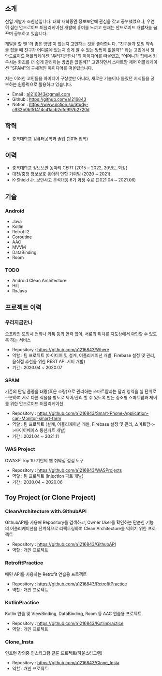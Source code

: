 ## 소개
신입 개발자 조한샘입니다. 대학 재학중엔 정보보안에 관심을 갖고 공부했었으나, 우연히 접한 안드로이드 어플리케이션 개발에 흥미를 느끼고 현재는 안드로이드 개발자를 꿈꾸며 공부하고 있습니다.

개발을 할 땐 '더 좋은 방법'이 없는지 고민하는 것을 좋아합니다. "친구들과 모임 약속을 잡을 때 친구가 어디쯤에 있는지 쉽게 알 수 있는 방법이 없을까?" 라는 고민에서 첫 안드로이드 어플리케이션 "우리지금만나"의 아이디어를 떠올렸고,
"어머니가 집에서 키우시는 화초를 더 쉽게 관리하는 방법은 없을까?" 고민하면서 스마트팜 제어 어플리케이션 "SPAM"의 구체적인 아이디어를 떠올렸습니다.

저는 이러한 고민들을 아이디어 구상뿐만 아니라, 새로운 기술이나 몰랐던 지식들을 공부하는 원동력으로 활용하고 있습니다.


* Email : a1216843@gmail.com
* Github : https://github.com/a1216843
* Notion : https://www.notion.so/Study-c932b0bf51414c41acb2dfc997b2720d

## 학력
* 충북대학교 컴퓨터공학과 졸업 (2015 입학)

## 이력
* 충북대학교 정보보안 동아리 CERT (2015 ~ 2022, 20년도 회장)
* 대전/충청 정보보호 동아리 연합 기획팀 (2020 ~ 2021)
* K-Shield Jr. 보안사고 분석대응 6기 과정 수료 (2021.04 ~ 2021.06)

## 기술
### Android
* Java
* Kotlin
* Retrofit2
* Coroutine
* AAC
* MVVM
* DataBinding
* Room
### TODO
* Android Clean Architecture
* Hilt
* RxJava

## 프로젝트 이력
### 우리지금만나
오프라인 모임시 전화나 카톡 등의 연락 없이, 서로의 위치를 지도상에서 확인할 수 있도록 하는 서비스

* Repository : https://github.com/a1216843/Where
* 역할 : 팀 프로젝트 (아이디어 및 설계, 어플리케이션 개발, Firebase 설정 및 관리, 음식점 추천을 위한 REST API 서버 개발)
* 기간 : 2020.04 ~ 2020.07
### SPAM
기존의 단일 품종을 대량(혹은 소량)으로 관리하는 스마트팜과는 달리 영역을 셀 단위로 구분하여 서로 다른 식물을 별도로 제어/관리 할 수 있도록 만든 중소형 스마트팜과 제어를 위한 안드로이드 어플리케이션

* Repository : https://github.com/a1216843/Smart-Phone-Application-can-Monitor-smart-farm
* 역할 : 팀 프로젝트 (설계, 어플리케이션 개발, Firebase 설정 및 관리, 스마트팜<->파이어베이스 통신파트 개발)
* 기간 : 2021.04 ~ 2021.11
### WAS Project
OWASP Top 10 기반의 웹 취약점 점검 도구

* Repository : https://github.com/a1216843/WASProjects
* 역할 : 팀 프로젝트 (Injection 파트 개발)
* 기간 : 2020.04 ~ 2020.06

## Toy Project (or Clone Project)
### CleanArchitecture with.GithubAPI
GithubAPI를 사용해 Repository를 검색하고, Owner User를 확인하는 단순한 기능의 어플리케이션을 단계적으로 리팩토링하여 Clean Architecture를 익히기 위한 프로젝트

* Repository : https://github.com/a1216843/GithubAPI
* 역할 : 개인 프로젝트

### RetrofitPractice
배민 API를 사용하는 Retrofit 연습용 프로젝트

* Repository : https://github.com/a1216843/RetrofitPractice
* 역할 : 개인 프로젝트

### KotlinPractice
Kotlin 연습 및 ViewBinding, DataBinding, Room 등 AAC 연습용 프로젝트

* Repository : https://github.com/a1216843/Kotlinpractice
* 역할 : 개인 프로젝트

### Clone_Insta
인프런 강의중 인스타그램 클론 프로젝트(하울스타그램)

* Repository : https://github.com/a1216843/Clone_Insta
* 역할 : 개인 프로젝트
